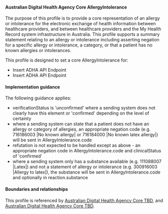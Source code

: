 #### Australian Digital Health Agency Core AllergyIntolerance
The purpose of this profile is to provide a core representation of an allergy or intolerance for the electronic exchange of health information between healthcare providers, and between healthcare providers and the My Health Record system infrastructure in Australia. This profile supports a summary statement relating to an allergy or intolerance including asserting negation for a specific allergy or intolerance, a category, or that a patient has no known allergies or intolerances.

This profile is designed to set a core AllergyIntolerance for:
* Insert ADHA API Endpoint
* Insert ADHA API Endpoint

#### Implementation guidance
The following guidance applies:
* verificationStatus is 'unconfirmed' where a sending system does not clearly have this element or 'confirmed' depending on the level of certainty
* where a sending system can state that a patient does not have an allergy or category of allergies, an appropriate negation code (e.g. 716186003 \|No known allergy\| or 716184000 \|No known latex allergy\|) will be sent in AllergyIntolerance.code
* refutation is not expected to be handled except as above - an appropriate negation code in AllergyIntolerance.code and clinicalStatus of 'confirmed'
* where a sending system only has a substance available (e.g. 111088007 \|Latex\|) and not a statement of allergy or intolerance (e.g. 300916003 \|Allergy to latex\|), the substance will be sent in AllergyIntolerance.code and optionally in reaction.substance

#### Boundaries and relationships
This profile is referenced by 
[Australian Digital Health Agency Core TBD](StructureDefinition-dh-tbd-core-1.html), and 
[Australian Digital Health Agency Core TBD](StructureDefinition-dh-tbd-core-1.html).